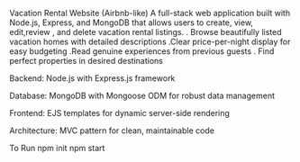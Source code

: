 Vacation Rental Website (Airbnb-like)
A full-stack web application built with Node.js, Express, and MongoDB that allows users to create, view, edit,review , and delete vacation rental listings.
. Browse beautifully listed vacation homes with detailed descriptions
.Clear price-per-night display for easy budgeting
.Read genuine experiences from previous guests
. Find perfect properties in desired destinations

Backend: Node.js with Express.js framework

Database: MongoDB with Mongoose ODM for robust data management

Frontend: EJS templates for dynamic server-side rendering

Architecture: MVC pattern for clean, maintainable code



To Run 
npm init
npm start 
